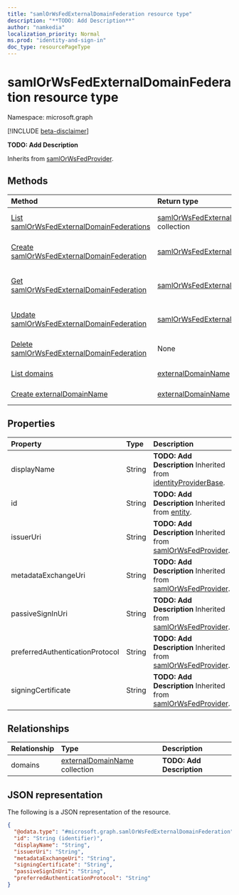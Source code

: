 ```yaml
---
title: "samlOrWsFedExternalDomainFederation resource type"
description: "**TODO: Add Description**"
author: "namkedia"
localization_priority: Normal
ms.prod: "identity-and-sign-in"
doc_type: resourcePageType
---
```


# samlOrWsFedExternalDomainFederation resource type

Namespace: microsoft.graph

[!INCLUDE [beta-disclaimer](../../includes/beta-disclaimer.md)]

**TODO: Add Description**


Inherits from [samlOrWsFedProvider](../resources/samlorwsfedprovider.md).

## Methods
|Method|Return type|Description|
|:---|:---|:---|
|[List samlOrWsFedExternalDomainFederations](../api/samlorwsfedexternaldomainfederation-list.md)|[samlOrWsFedExternalDomainFederation](../resources/samlorwsfedexternaldomainfederation.md) collection|Get a list of the [samlOrWsFedExternalDomainFederation](../resources/samlorwsfedexternaldomainfederation.md) objects and their properties.|
|[Create samlOrWsFedExternalDomainFederation](../api/samlorwsfedexternaldomainfederation-create.md)|[samlOrWsFedExternalDomainFederation](../resources/samlorwsfedexternaldomainfederation.md)|Create a new [samlOrWsFedExternalDomainFederation](../resources/samlorwsfedexternaldomainfederation.md) object.|
|[Get samlOrWsFedExternalDomainFederation](../api/samlorwsfedexternaldomainfederation-get.md)|[samlOrWsFedExternalDomainFederation](../resources/samlorwsfedexternaldomainfederation.md)|Read the properties and relationships of a [samlOrWsFedExternalDomainFederation](../resources/samlorwsfedexternaldomainfederation.md) object.|
|[Update samlOrWsFedExternalDomainFederation](../api/samlorwsfedexternaldomainfederation-update.md)|[samlOrWsFedExternalDomainFederation](../resources/samlorwsfedexternaldomainfederation.md)|Update the properties of a [samlOrWsFedExternalDomainFederation](../resources/samlorwsfedexternaldomainfederation.md) object.|
|[Delete samlOrWsFedExternalDomainFederation](../api/samlorwsfedexternaldomainfederation-delete.md)|None|Deletes a [samlOrWsFedExternalDomainFederation](../resources/samlorwsfedexternaldomainfederation.md) object.|
|[List domains](../api/samlorwsfedexternaldomainfederation-list-domains.md)|[externalDomainName](../resources/externaldomainname.md) collection|Get the externalDomainName resources from the domains navigation property.|
|[Create externalDomainName](../api/samlorwsfedexternaldomainfederation-post-domains.md)|[externalDomainName](../resources/externaldomainname.md)|Create a new externalDomainName object.|

## Properties
|Property|Type|Description|
|:---|:---|:---|
|displayName|String|**TODO: Add Description** Inherited from [identityProviderBase](../resources/identityproviderbase.md).|
|id|String|**TODO: Add Description** Inherited from [entity](../resources/entity.md).|
|issuerUri|String|**TODO: Add Description** Inherited from [samlOrWsFedProvider](../resources/samlorwsfedprovider.md).|
|metadataExchangeUri|String|**TODO: Add Description** Inherited from [samlOrWsFedProvider](../resources/samlorwsfedprovider.md).|
|passiveSignInUri|String|**TODO: Add Description** Inherited from [samlOrWsFedProvider](../resources/samlorwsfedprovider.md).|
|preferredAuthenticationProtocol|String|**TODO: Add Description** Inherited from [samlOrWsFedProvider](../resources/samlorwsfedprovider.md).|
|signingCertificate|String|**TODO: Add Description** Inherited from [samlOrWsFedProvider](../resources/samlorwsfedprovider.md).|

## Relationships
|Relationship|Type|Description|
|:---|:---|:---|
|domains|[externalDomainName](../resources/externaldomainname.md) collection|**TODO: Add Description**|

## JSON representation
The following is a JSON representation of the resource.
<!-- {
  "blockType": "resource",
  "keyProperty": "id",
  "@odata.type": "microsoft.graph.samlOrWsFedExternalDomainFederation",
  "baseType": "microsoft.graph.samlOrWsFedProvider",
  "openType": false
}
-->
``` json
{
  "@odata.type": "#microsoft.graph.samlOrWsFedExternalDomainFederation",
  "id": "String (identifier)",
  "displayName": "String",
  "issuerUri": "String",
  "metadataExchangeUri": "String",
  "signingCertificate": "String",
  "passiveSignInUri": "String",
  "preferredAuthenticationProtocol": "String"
}
```

